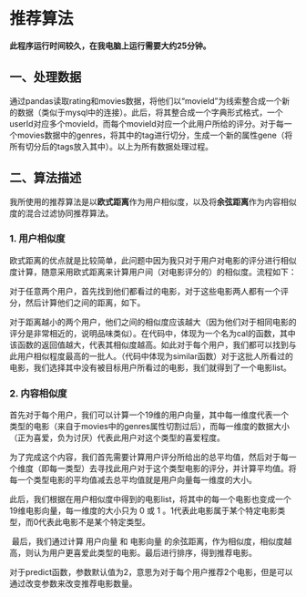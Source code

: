 # **推荐算法**

**此程序运行时间较久，在我电脑上运行需要大约25分钟。**

## **一、处理数据**

​	通过pandas读取rating和movies数据，将他们以“movieId”为线索整合成一个新的数据（类似于mysql中的连接）。此后，将其整合成一个字典形式格式，一个userId对应多个movieId，而每个movieId对应一个此用户所给的评分。对于每一个movies数据中的genres，将其中的tag进行切分，生成一个新的属性gene（将所有切分后的tags放入其中）。以上为所有数据处理过程。

## **二、算法描述**

​	我所使用的推荐算法是以**欧式距离**作为用户相似度，以及将**余弦距离**作为内容相似度的混合过滤协同推荐算法。

### **1. 用户相似度**

​	欧式距离的优点就是比较简单，此问题中因为我只对于用户对电影的评分进行相似度计算，随意采用欧式距离来计算用户间（对电影评分的）的相似度。流程如下：

​	对于任意两个用户，首先找到他们都看过的电影，对于这些电影两人都有一个评分，然后计算他们之间的距离，如下。

​	对于距离越小的两个用户，他们之间的相似度应该越大（因为他们对于相同电影的评分是非常相近的，说明品味类似）。在代码中，体现为一个名为cal的函数，其中该函数的返回值越大，代表其相似度越高。如此对于每个用户，我们都可以找到与此用户相似程度最高的一批人。（代码中体现为similar函数）对于这批人所看过的电影，我们选择其中没有被目标用户所看过的电影，我们就得到了一个电影list。

### **2. 内容相似度**

​	首先对于每个用户，我们可以计算一个19维的用户向量，其中每一维度代表一个类型的电影（来自于movies中的genres属性切割过后），而每一维度的数据大小（正为喜爱，负为讨厌）代表此用户对这个类型的喜爱程度。

​	为了完成这个内容，我们首先需要计算用户评分所给出的总平均值，然后对于每一个维度（即每一类型）去寻找此用户对于这个类型电影的评分，并计算平均值。将每一个类型电影的平均值减去总平均值就是用户向量每一维度的大小。

​	此后，我们根据在用户相似度中得到的电影list，将其中的每一个电影也变成一个19维电影向量，每一维度的大小只为 0 或 1 。1代表此电影属于某个特定电影类型，而0代表此电影不是某个特定类型。

​	最后，我们通过计算 用户向量 和 电影向量 的余弦距离，作为相似度，相似度越高，则认为用户更喜爱此类型的电影。最后进行排序，得到推荐电影。

​	对于predict函数，参数默认值为2，意思为对于每个用户推荐2个电影，但是可以通过改变参数来改变推荐电影数量。

​	